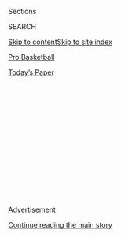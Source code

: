 <div id="app">

<div>

<div>

<div>

<div class="NYTAppHideMasthead css-1q2w90k e1suatyy0">

<div class="section css-ui9rw0 e1suatyy2">

<div class="css-eph4ug er09x8g0">

<div class="css-6n7j50">

</div>

<span class="css-1dv1kvn">Sections</span>

<div class="css-10488qs">

<span class="css-1dv1kvn">SEARCH</span>

</div>

[Skip to content](#site-content)[Skip to site index](#site-index)

</div>

<div id="masthead-section-label" class="css-1wr3we4 eaxe0e00">

[Pro
Basketball](https://www.nytimes3xbfgragh.onion/section/sports/basketball)

</div>

<div class="css-10698na e1huz5gh0">

</div>

</div>

<div id="masthead-bar-one" class="section hasLinks css-15hmgas e1csuq9d3">

<div class="css-uqyvli e1csuq9d0">

</div>

<div class="css-1uqjmks e1csuq9d1">

</div>

<div class="css-9e9ivx">

[](https://myaccount.nytimes3xbfgragh.onion/auth/login?response_type=cookie&client_id=vi)

</div>

<div class="css-1bvtpon e1csuq9d2">

[Today’s
Paper](https://www.nytimes3xbfgragh.onion/section/todayspaper)

</div>

</div>

</div>

</div>

<div data-aria-hidden="false">

<div id="site-content" data-role="main">

<div>

<div class="css-1aor85t" style="opacity:0.000000001;z-index:-1;visibility:hidden">

<div class="css-1hqnpie">

<div class="css-epjblv">

<span class="css-17xtcya">[Pro
Basketball](/section/sports/basketball)</span><span class="css-x15j1o">|</span><span class="css-fwqvlz">‘Bubbles’
Are Working. But How Long Can Sports Stay
Inside?</span>

</div>

<div class="css-k008qs">

<div class="css-1iwv8en">

<span class="css-18z7m18"></span>

<div>

</div>

</div>

<span class="css-1n6z4y">https://nyti.ms/2EsvUD8</span>

<div class="css-1705lsu">

<div class="css-4xjgmj">

<div class="css-4skfbu" data-role="toolbar" data-aria-label="Social Media Share buttons, Save button, and Comments Panel with current comment count" data-testid="share-tools">

  - 
  - 
  - 
  - 
    
    <div class="css-6n7j50">
    
    </div>

  - 

</div>

</div>

</div>

</div>

</div>

</div>

<div class="css-13pd83m">

</div>

<div id="top-wrapper" class="css-1sy8kpn">

<div id="top-slug" class="css-l9onyx">

Advertisement

</div>

[Continue reading the main
story](#after-top)

<div class="ad top-wrapper" style="text-align:center;height:100%;display:block;min-height:250px">

<div id="top" class="place-ad" data-position="top" data-size-key="top">

</div>

</div>

<div id="after-top">

</div>

</div>

<div>

<div id="sponsor-wrapper" class="css-1hyfx7x">

<div id="sponsor-slug" class="css-19vbshk">

Supported by

</div>

[Continue reading the main
story](#after-sponsor)

<div id="sponsor" class="ad sponsor-wrapper" style="text-align:center;height:100%;display:block">

</div>

<div id="after-sponsor">

</div>

</div>

<div class="css-186x18t">

</div>

<div class="css-ls6wgr ehdk2mb0">

# ‘Bubbles’ Are Working. But How Long Can Sports Stay Inside?

</div>

The restricted, campuslike environments used by soccer and pro
basketball have proved (mostly) impervious to the coronavirus. But not
every league fits inside one.

<div class="css-79elbk" data-testid="photoviewer-wrapper">

<div class="css-z3e15g" data-testid="photoviewer-wrapper-hidden">

</div>

<div class="css-1a48zt4 ehw59r15" data-testid="photoviewer-children">

![<span class="css-16f3y1r e13ogyst0" data-aria-hidden="true">The lights
went on inside the N.B.A. bubble on Thursday night. Some teams will
remain inside it until
October.</span><span class="css-cnj6d5 e1z0qqy90" itemprop="copyrightHolder"><span class="css-1ly73wi e1tej78p0">Credit...</span><span><span>Ashley
Landis/Associated
Press</span></span></span>](https://static01.graylady3jvrrxbe.onion/images/2020/07/30/sports/30virus-bubbles1/merlin_175084758_6b939c67-508f-4795-b6e9-3adb40cdc8c3-articleLarge.jpg?quality=75&auto=webp&disable=upscale)

</div>

</div>

<div class="css-18e8msd">

<div class="css-vp77d3 epjyd6m0">

<div class="css-1baulvz">

By [<span class="css-1baulvz last-byline" itemprop="name">Andrew
Keh</span>](https://www.nytimes3xbfgragh.onion/by/andrew-keh)

</div>

</div>

  - July 30,
    2020

  - 
    
    <div class="css-4xjgmj">
    
    <div class="css-d8bdto" data-role="toolbar" data-aria-label="Social Media Share buttons, Save button, and Comments Panel with current comment count" data-testid="share-tools">
    
      - 
      - 
      - 
      - 
        
        <div class="css-6n7j50">
        
        </div>
    
      - 
    
    </div>
    
    </div>

</div>

</div>

<div class="section meteredContent css-1r7ky0e" name="articleBody" itemprop="articleBody">

<div class="css-1fanzo5 StoryBodyCompanionColumn">

<div class="css-53u6y8">

Amid all the uncertainties saddling the resumption of sports in the
shadow of the coronavirus, this much seems clear: Bubbles work. How long
they will remain in use is another question.

While a [spreading coronavirus
outbreak](https://twitter.com/Phillies/status/1288882323614846976?s=20)
has threatened to derail the abbreviated season in Major League
Baseball, which elected not to sequester its players when it began play
last week, it has been hard to ignore how serenely play has continued
inside American sports’ so-called bubbles, the tightly controlled campus
environments where some leagues have elected to operate.

The National Women’s Soccer League completed a virus-free monthlong
tournament inside a Utah bubble — albeit after one team [dropped
out](https://www.nytimes3xbfgragh.onion/2020/06/22/sports/soccer/orlando-pride-nwsl-coronavirus.html)
before arriving because of an outbreak. Major League Soccer, after
losing two teams during its own early stumbles, has not recorded a
positive test since July 10 at its enclosed setup in Florida.

The pattern has continued with the N.B.A., which restarted its season on
Thursday at Walt Disney World and has not logged a case since July 13,
and the W.N.B.A., which opened play last weekend and recorded its last
positive test back on July 9. The N.H.L. will have similar hopes of
safety when it returns to play this weekend inside two bubble sites in
Canada.

</div>

</div>

<div class="css-1fanzo5 StoryBodyCompanionColumn">

<div class="css-53u6y8">

“So far they have looked very intact and safe, and constant vigilance is
going to be required to make sure they stay that way,” Dr. Zachary
Binney, an epidemiologist specializing in sports at Emory University,
said about the efficacy of bubbles. “I was always optimistic, but this
has exceeded my expectations.”

</div>

</div>

<div class="css-79elbk" data-testid="photoviewer-wrapper">

<div class="css-z3e15g" data-testid="photoviewer-wrapper-hidden">

</div>

<div class="css-1a48zt4 ehw59r15" data-testid="photoviewer-children">

![<span class="css-16f3y1r e13ogyst0" data-aria-hidden="true">The
Houston Dash celebrated at the end of the N.W.S.L.’s summer tournament
but so did league officials: The N.W.S.L. did not record a single
positive test inside its
bubble.</span><span class="css-cnj6d5 e1z0qqy90" itemprop="copyrightHolder"><span class="css-1ly73wi e1tej78p0">Credit...</span><span>Rick
Bowmer/Associated
Press</span></span>](https://static01.graylady3jvrrxbe.onion/images/2020/07/31/sports/30virus-bubble3/merlin_174978843_89d0ed7b-0222-4875-a86b-b5da49799360-articleLarge.jpg?quality=75&auto=webp&disable=upscale)

</div>

</div>

<div class="css-1fanzo5 StoryBodyCompanionColumn">

<div class="css-53u6y8">

But while bubbles are proving to be the best and safest way to conduct
the business of playing sports, they do not last forever. And it is what
comes next — as teams and leagues attempt something resembling normalcy
in communities where the virus is still on the rise — that will be a
riskier test for sports.

M.L.S., for example, will push ahead with plans to allow its teams to
resume play in their home stadiums later this summer, if local rules
allow it. The N.F.L. is expected to open its 2020 season this fall with
teams in their home markets as well. And baseball has vowed to push
forth as long as it can, even as it [contorts its competitive
structures](https://www.nytimes3xbfgragh.onion/2020/07/27/sports/baseball/coronavirus-yankees-marlins-phillies.html)
at the whims of a capricious virus.

The only reason bubbles became necessary, of course, is because the
United States failed to wrest control of the virus in ways that other
developed nations have. In Europe, most of the world’s top soccer
leagues finished their seasons with teams playing in their own stadiums.
Fans were allowed back into baseball stadiums in South Korea this week.

</div>

</div>

<div class="css-1fanzo5 StoryBodyCompanionColumn">

<div class="css-53u6y8">

But M.L.B.’s stunning outbreak — 17 players on the Miami Marlins tested
positive for the virus in recent days, causing a chain reaction of
scheduling disruptions — served as a stark reminder of the risks
associated with resuming work in American communities right
now.

</div>

</div>

<div class="css-79elbk" data-testid="photoviewer-wrapper">

<div class="css-z3e15g" data-testid="photoviewer-wrapper-hidden">

</div>

<div class="css-1a48zt4 ehw59r15" data-testid="photoviewer-children">

<div class="css-1xdhyk6 erfvjey0">

<span class="css-1ly73wi e1tej78p0">Image</span>

<div class="css-zjzyr8">

<div data-testid="lazyimage-container" style="height:257.1333333333334px">

</div>

</div>

</div>

<span class="css-16f3y1r e13ogyst0" data-aria-hidden="true">Social
distancing hasn’t saved baseball: The Phillies postponed a series on
Thursday after two staff members tested
positive.</span><span class="css-cnj6d5 e1z0qqy90" itemprop="copyrightHolder"><span class="css-1ly73wi e1tej78p0">Credit...</span><span>Chris
Szagola/Associated Press</span></span>

</div>

</div>

<div class="css-1fanzo5 StoryBodyCompanionColumn">

<div class="css-53u6y8">

“We all read of what’s going on in baseball,” said Bob Bradley, the
coach of Los Angeles F.C, who credited M.L.S. players for their
discipline inside the league’s Florida bubble and for enduring the
psychological challenges of being far from their homes and families.
“It’s still hard to know whether that’s something that is going to
close down the league, or whether it’s just something that happens in a
team and spreads and has to be dealt with.”

M.L.S. officials, now pondering life after the bubble, have been
watching how baseball navigates its
crisis.

<div id="NYT_MAIN_CONTENT_2_REGION" class="css-9tf9ac">

<div>

<div id="styln-prism-freeform-1595872471455" class="section interactive-content interactive-size-medium css-1ftcdic">

<div class="css-17ih8de interactive-body">

<div id="prism-freeform-block-81214" class="css-19mumt8" data-role="complementary" data-storyline="Sports and the Virus" data-truncated="false" tabindex="0">

<div class="css-a8d9oz">

<div>

### Sports and the Virus

#### 

Updated Sept. 9, 2020

Here’s what’s happening as the world of sports slowly comes back to
life:

  -   - September Saturdays at Penn State are usually the apex of a week
        of hype. Now, as at other college football destinations, the
        approach of autumn has been [unusually
        quiet](https://www.nytimes3xbfgragh.onion/2020/09/09/sports/penn-state-college-football-canceled.html?action=click&pgtype=Article&state=default&region=MAIN_CONTENT_2&context=storylines_keepup) there.
      - More than half the players who made the quarterfinals at the
        U.S. Open were not supposed to be there. It’s a [little bit
        easier](https://www.nytimes3xbfgragh.onion/2020/09/09/sports/us-open-crowd.html?action=click&pgtype=Article&state=default&region=MAIN_CONTENT_2&context=storylines_keepup) when
        there are no fans, some say.
      - In a pandemic, [getting to a
        triathlon](https://www.nytimes3xbfgragh.onion/2020/09/08/sports/ironman-tallinn-triathlon-pandemic.html?action=click&pgtype=Article&state=default&region=MAIN_CONTENT_2&context=storylines_keepup) is
        as hard as finishing it. The first Ironman race since March, in
        Tallinn, Estonia, included travel restrictions, temperature
        checks, masked volunteers and medals handed over in bags.

<div id="styln-survey-component-81214" class="styln-survey-component">

</div>

</div>

</div>

</div>

</div>

</div>

</div>

</div>

But even as questions about the wisdom of returning to play in dozens of
virus-ridden communities have grown louder, there has been a level of
confidence internally that the lessons learned while inside the bubble —
the importance of constant testing, mask-wearing and, more important,
the conscientious conduct of athletes — will serve players well outside
of it. For now, though, M.L.S. remains committed to returning teams to
the field in their home markets later this summer.

“We have to be mindful of what’s happening in the markets where we’re
trying to play, but the commitment we’ll have there is the same
commitment we’ve had here, which is that we’re prioritizing the health
and safety of all of our participants,” said M.L.S. deputy commissioner
Mark Abbott, who has been living and working inside the league’s bubble
at the ESPN Wide World of Sports complex at Disney World near Orlando,
alongside the players and other staff
members.

</div>

</div>

<div class="css-79elbk" data-testid="photoviewer-wrapper">

<div class="css-z3e15g" data-testid="photoviewer-wrapper-hidden">

</div>

<div class="css-1a48zt4 ehw59r15" data-testid="photoviewer-children">

<div class="css-1xdhyk6 erfvjey0">

<span class="css-1ly73wi e1tej78p0">Image</span>

<div class="css-zjzyr8">

<div data-testid="lazyimage-container" style="height:257.77777777777777px">

</div>

</div>

</div>

<span class="css-16f3y1r e13ogyst0" data-aria-hidden="true">Bob Bradley,
the coach of Los Angeles F.C., credited the success of the M.L.S. bubble
in Florida to players’ discipline inside
it.</span><span class="css-cnj6d5 e1z0qqy90" itemprop="copyrightHolder"><span class="css-1ly73wi e1tej78p0">Credit...</span><span>Carter
Augustine</span></span>

</div>

</div>

<div class="css-1fanzo5 StoryBodyCompanionColumn">

<div class="css-53u6y8">

The drawbacks of bubbles, of course, are plain. They are difficult to
organize, expensive to maintain and emotionally taxing on players, who
cannot return to their homes for weeks or months at a time.

</div>

</div>

<div class="css-1fanzo5 StoryBodyCompanionColumn">

<div class="css-53u6y8">

Michele Roberts, the executive director of the N.B.A. Players
Association, said in an interview this week that the league and union
were watching closely for any “adverse consequences of being segregated
from family and community for extended periods of time.”

Roberts said that for all the safety afforded by a sport’s bubble
environment, the emotional strain on the people inside it was obvious.

“Months of life in this bubble is not an extended vacation,” said
Roberts, who has been on site at Disney World among the teams. “I’m
reminded of this every time I see a player doing FaceTime with a young
child.”

And still, because the concept is working, Roberts told ESPN on Tuesday
that the ongoing spread of the virus could lead the N.B.A. to play the
2020-2021 season, which it hopes to start in December, inside a bubble,
too. “So it may be that, if the bubble is the way to play, then that is
likely going to be the way we play next season, if things remain as they
are,” she said.

The size and structural ambitions of certain leagues can make bubbles
seem impractical. The N.F.L., for instance, features 53-man rosters and
almost innumerable staff members, and it typically runs a six-month
season, making the sequestering of players a greater logistical,
financial and emotional challenge than the one tackled by the
N.B.A.

</div>

</div>

<div class="css-79elbk" data-testid="photoviewer-wrapper">

<div class="css-z3e15g" data-testid="photoviewer-wrapper-hidden">

</div>

<div class="css-1a48zt4 ehw59r15" data-testid="photoviewer-children">

<div class="css-1xdhyk6 erfvjey0">

<span class="css-1ly73wi e1tej78p0">Image</span>

<div class="css-zjzyr8">

<div data-testid="lazyimage-container" style="height:262.93333333333334px">

</div>

</div>

</div>

<span class="css-16f3y1r e13ogyst0" data-aria-hidden="true">The N.H.L.
will resume its season this weekend at two sites in
Canada.</span><span class="css-cnj6d5 e1z0qqy90" itemprop="copyrightHolder"><span class="css-1ly73wi e1tej78p0">Credit...</span><span>Darryl
Dyck/The Canadian Press, via Associated Press</span></span>

</div>

</div>

<div class="css-1fanzo5 StoryBodyCompanionColumn">

<div class="css-53u6y8">

Keeping players inside a strictly controlled environment for more than a
few months also has limited appeal. The teams that reach the N.B.A.
Finals, for example, can expect to be inside theirs until October.

Lisa Baird, the commissioner of the N.W.S.L., said her league’s compact
tournament schedule and the stresses of quarantining in a hotel had
required a high level of sustained intensity from players that would be
difficult to keep up over a longer period. She said the league was still
planning its next move, including a possible return to play this fall,
but that another restricted-campus setup was not on the table.

“There’s the old adage, ‘It’s a marathon, not a sprint,’” Baird said.
“But with our format, it was both a sprint and a marathon.”

The leagues’ successes inside their respective bubbles will continue to
raise moral questions about their very existence, particularly in light
of the sheer number of daily coronavirus tests and laboratory resources
required to keep the operations running, all while testing logjams
persist around the country.

In this context, the contrasting fortunes of baseball and the sports
world’s bubble-dwellers could lead one to a discomfiting conclusion
about the state of the industry:

Bubbles, Binney said, “may be the only way you can safely have sports in
the U.S.A. right now.”

That premise will soon be put to the test.

</div>

</div>

<div>

</div>

</div>

<div>

</div>

<div>

</div>

<div>

</div>

<div>

<div id="bottom-wrapper" class="css-1ede5it">

<div id="bottom-slug" class="css-l9onyx">

Advertisement

</div>

[Continue reading the main
story](#after-bottom)

<div id="bottom" class="ad bottom-wrapper" style="text-align:center;height:100%;display:block;min-height:90px">

</div>

<div id="after-bottom">

</div>

</div>

</div>

</div>

</div>

## Site Index

<div>

</div>

## Site Information Navigation

  - [© <span>2020</span> <span>The New York Times
    Company</span>](https://help.nytimes3xbfgragh.onion/hc/en-us/articles/115014792127-Copyright-notice)

<!-- end list -->

  - [NYTCo](https://www.nytco.com/)
  - [Contact
    Us](https://help.nytimes3xbfgragh.onion/hc/en-us/articles/115015385887-Contact-Us)
  - [Work with us](https://www.nytco.com/careers/)
  - [Advertise](https://nytmediakit.com/)
  - [T Brand Studio](http://www.tbrandstudio.com/)
  - [Your Ad
    Choices](https://www.nytimes3xbfgragh.onion/privacy/cookie-policy#how-do-i-manage-trackers)
  - [Privacy](https://www.nytimes3xbfgragh.onion/privacy)
  - [Terms of
    Service](https://help.nytimes3xbfgragh.onion/hc/en-us/articles/115014893428-Terms-of-service)
  - [Terms of
    Sale](https://help.nytimes3xbfgragh.onion/hc/en-us/articles/115014893968-Terms-of-sale)
  - [Site
    Map](https://spiderbites.nytimes3xbfgragh.onion)
  - [Help](https://help.nytimes3xbfgragh.onion/hc/en-us)
  - [Subscriptions](https://www.nytimes3xbfgragh.onion/subscription?campaignId=37WXW)

</div>

</div>

</div>

</div>

